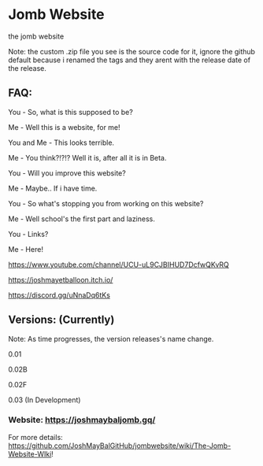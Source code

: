 # Jomb Website
the jomb website

Note: the custom .zip file you see is the source code for it, ignore the github default because i renamed the tags and they arent with the release date of the release.

## FAQ:

You - So, what is this supposed to be?

Me - Well this is a website, for me!

You and Me - This looks terrible.

Me - You think?!?!? Well it is, after all it is in Beta.

You - Will you improve this website?

Me - Maybe.. If i have time.

You - So what's stopping you from working on this website?

Me - Well school's the first part and laziness.

You - Links?

Me - Here!

https://www.youtube.com/channel/UCU-uL9CJBIHUD7DcfwQKvRQ

https://joshmayetballoon.itch.io/

https://discord.gg/uNnaDq6tKs

## Versions: (Currently)

Note: As time progresses, the version releases's name change.

0.01

0.02B

0.02F

0.03 (In Development)




### Website: https://joshmaybaljomb.gq/

For more details: https://github.com/JoshMayBalGitHub/jombwebsite/wiki/The-Jomb-Website-WIki!

